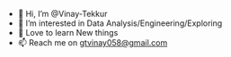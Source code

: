 - 👋 Hi, I’m @Vinay-Tekkur
- 👀 I’m interested in Data Analysis/Engineering/Exploring
- 🌱 Love to learn New things
- 📫 Reach me on gtvinay058@gmail.com


